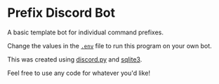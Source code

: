 # Prefix Discord Bot
A basic template bot for individual command prefixes.

Change the values in the [`.env`](./.env) file to run this program on your own bot.

This was created using [discord.py](https://pypi.org/project/discord.py/) and [sqlite3](https://docs.python.org/3/library/sqlite3.html).

Feel free to use any code for whatever you'd like!